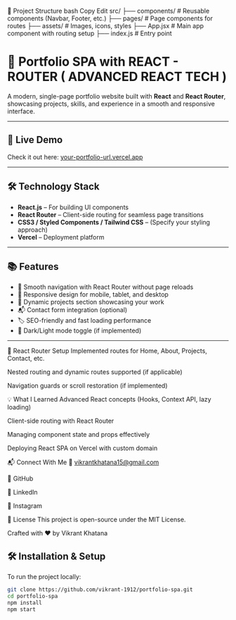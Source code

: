📂 Project Structure
bash
Copy
Edit
src/
 ├── components/         # Reusable components (Navbar, Footer, etc.)
 ├── pages/              # Page components for routes
 ├── assets/             # Images, icons, styles
 ├── App.jsx             # Main app component with routing setup
 ├── index.js            # Entry point

# 🌟 Portfolio SPA with REACT - ROUTER ( ADVANCED REACT TECH )

A modern, single-page portfolio website built with **React** and **React Router**, showcasing projects, skills, and experience in a smooth and responsive interface.

---

## 🚀 Live Demo  
Check it out here: [your-portfolio-url.vercel.app](https://courageous-jelly-fd5710.netlify.app/)

---

## 🛠️ Technology Stack

- **React.js** – For building UI components  
- **React Router** – Client-side routing for seamless page transitions  
- **CSS3 / Styled Components / Tailwind CSS** – (Specify your styling approach)  
- **Vercel** – Deployment platform

---

## 📚 Features

- 🧭 Smooth navigation with React Router without page reloads  
- 🎯 Responsive design for mobile, tablet, and desktop  
- 💼 Dynamic projects section showcasing your work  
- 📬 Contact form integration (optional)  
- 🏷️ SEO-friendly and fast loading performance  
- 🌙 Dark/Light mode toggle (if implemented)

---

🔧 React Router Setup
Implemented routes for Home, About, Projects, Contact, etc.

Nested routing and dynamic routes supported (if applicable)

Navigation guards or scroll restoration (if implemented)

💡 What I Learned
Advanced React concepts (Hooks, Context API, lazy loading)

Client-side routing with React Router

Managing component state and props effectively

Deploying React SPA on Vercel with custom domain

📬 Connect With Me
📧 vikrantkhatana15@gmail.com

🐙 GitHub

💼 LinkedIn

📸 Instagram

📃 License
This project is open-source under the MIT License.

Crafted with ❤️ by Vikrant Khatana


## 🛠️ Installation & Setup

To run the project locally:


```bash
git clone https://github.com/vikrant-1912/portfolio-spa.git
cd portfolio-spa
npm install
npm start
